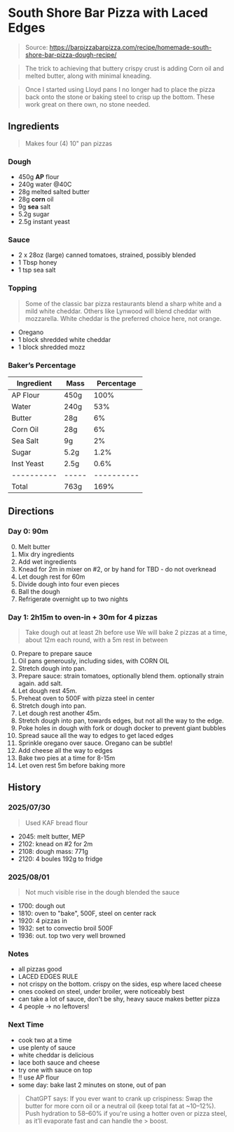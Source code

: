 # South Shore Bar Pizza with Laced Edges

> Source: https://barpizzabarpizza.com/recipe/homemade-south-shore-bar-pizza-dough-recipe/

> The trick to achieving that buttery crispy crust is adding Corn oil and melted butter, along with minimal kneading. 

> Once I started using Lloyd pans I no longer had to place the pizza back onto the stone or baking steel to crisp up the bottom. These work great on there own, no stone needed. 

## Ingredients

> Makes four (4) 10" pan pizzas

### Dough

- 450g **AP** flour
- 240g water @40C
- 28g melted salted butter
- 28g **corn** oil
- 9g **sea** salt
- 5.2g sugar
- 2.5g instant yeast

### Sauce

- 2 x 28oz (large) canned tomatoes, strained, possibly blended
- 1 Tbsp honey
- 1 tsp sea salt

### Topping

> Some of the classic bar pizza restaurants blend a sharp white and a mild white cheddar. Others like Lynwood will blend cheddar with mozzarella.  White cheddar is the preferred choice here, not orange.

- Oregano
- 1 block shredded white cheddar
- 1 block shredded mozz

### Baker’s Percentage

| Ingredient | Mass  | Percentage |
| ---------- | ----- | ---------- |
| AP Flour   | 450g  | 100%       |
| Water      | 240g  | 53%        |
| Butter     | 28g   | 6%         |
| Corn Oil   | 28g   | 6%         |
| Sea Salt   | 9g    | 2%         |
| Sugar      | 5.2g  | 1.2%       |
| Inst Yeast | 2.5g  | 0.6%       |
| ---------- | ----- | ---------- |
| Total      | 763g  | 169%       |


## Directions

### Day 0: 90m

0. Melt butter
1. Mix dry ingredients
2. Add wet ingredients
3. Knead for 2m in mixer on #2, or by hand for TBD - do not overknead
4. Let dough rest for 60m
5. Divide dough into four even pieces
6. Ball the dough
7. Refrigerate overnight up to two nights

### Day 1: 2h15m to oven-in + 30m for 4 pizzas

> Take dough out at least 2h before use
> We will bake 2 pizzas at a time, about 12m each round, with a 5m rest in between

0. Prepare to prepare sauce
1. Oil pans generously, including sides, with CORN OIL
2. Stretch dough into pan.
3. Prepare sauce: strain tomatoes, optionally blend them. optionally strain again. add salt.
4. Let dough rest 45m. 
5. Preheat oven to 500F with pizza steel in center
6. Stretch dough into pan.
7. Let dough rest another 45m.
8. Stretch dough into pan, towards edges, but not all the way to the edge.
9. Poke holes in dough with fork or dough docker to prevent giant bubbles
10. Spread sauce all the way to edges to get laced edges
11. Sprinkle oregano over sauce. Oregano can be subtle!
12. Add cheese all the way to edges
13. Bake two pies at a time for 8-15m
14. Let oven rest 5m before baking more

## History

### 2025/07/30

> Used KAF bread flour

- 2045: melt butter, MEP
- 2102: knead on #2 for 2m
- 2108: dough mass: 771g
- 2120: 4 boules 192g to fridge

### 2025/08/01

> Not much visible rise in the dough
> blended the sauce

- 1700: dough out
- 1810: oven to "bake", 500F, steel on center rack
- 1920: 4 pizzas in
- 1932: set to convectio broil 500F
- 1936: out. top two very well browned

### Notes

- all pizzas good
- LACED EDGES RULE
- not crispy on the bottom. crispy on the sides, esp where laced cheese
- ones cooked on steel, under broiler, were noticeably best
- can take a lot of sauce, don't be shy, heavy sauce makes better pizza
- 4 people -> no leftovers!

### Next Time

- cook two at a time
- use plenty of sauce
- white cheddar is delicious
- lace both sauce and cheese
- try one with sauce on top
- !! use AP flour
- some day: bake last 2 minutes on stone, out of pan

> ChatGPT says:
> If you ever want to crank up crispiness:
> Swap the butter for more corn oil or a neutral oil (keep total fat at ~10–12%).
> Push hydration to 58–60% if you're using a hotter oven or pizza steel, as it’ll evaporate fast and can handle the > boost.
